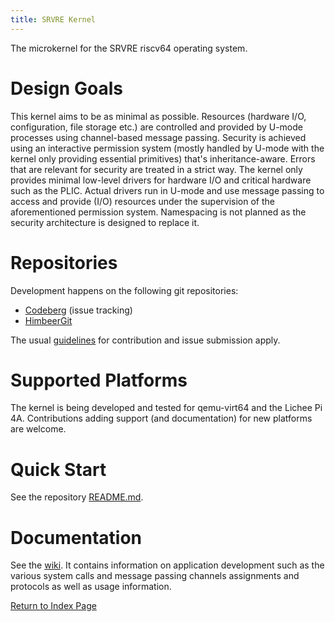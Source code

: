 ```yaml
---
title: SRVRE Kernel
---
```


The microkernel for the SRVRE riscv64 operating system.

Design Goals
============

This kernel aims to be as minimal as possible.  Resources (hardware I/O,
configuration, file storage etc.) are controlled and provided by U-mode
processes using channel-based message passing.  Security is achieved using an
interactive permission system (mostly handled by U-mode with the kernel only
providing essential primitives) that's inheritance-aware. Errors that are
relevant for security are treated in a strict way. The kernel only provides
minimal low-level drivers for hardware I/O and critical hardware such as the
PLIC.  Actual drivers run in U-mode and use message passing to access and
provide (I/O) resources under the supervision of the aforementioned permission
system. Namespacing is not planned as the security architecture is designed to
replace it.

Repositories
============

Development happens on the following git repositories:

* [Codeberg](https://codeberg.org/Himbeer/srvre_kernel) (issue tracking)
* [HimbeerGit](https://git.himbeerserver.de/srvre/kernel.git/)

The usual [guidelines](/md/contact.md) for contribution
and issue submission apply.

Supported Platforms
===================

The kernel is being developed and tested for qemu-virt64 and the Lichee Pi 4A.
Contributions adding support (and documentation) for new platforms are welcome.

Quick Start
===========

See the repository
[README.md](https://git.himbeerserver.de/srvre/kernel.git/about/).

Documentation
=============

See the [wiki](/md/srvre/kernel/wiki.md). It contains information on
application development such as the various system calls and message passing
channels assignments and protocols as well as usage information.

[Return to Index Page](/md/index.md)
